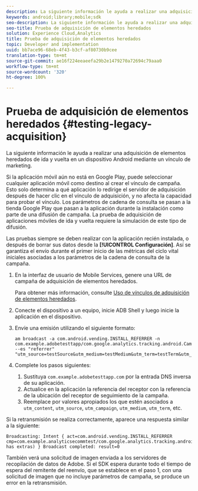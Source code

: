 ```yaml
---
description: La siguiente información le ayuda a realizar una adquisición de elementos heredados de ida y vuelta en un dispositivo Android mediante un vínculo de marketing.
keywords: android;library;mobile;sdk
seo-description: La siguiente información le ayuda a realizar una adquisición de elementos heredados de ida y vuelta en un dispositivo Android mediante un vínculo de marketing.
seo-title: Prueba de adquisición de elementos heredados
solution: Experience Cloud,Analytics
title: Prueba de adquisición de elementos heredados
topic: Developer and implementation
uuid: bb7ace96-68eb-4f43-b3cf-af80730b9cee
translation-type: tm+mt
source-git-commit: ae16f224eeaeefa29b2e1479270a72694c79aaa0
workflow-type: tm+mt
source-wordcount: '320'
ht-degree: 100%

---
```



# Prueba de adquisición de elementos heredados {#testing-legacy-acquisition}

La siguiente información le ayuda a realizar una adquisición de elementos heredados de ida y vuelta en un dispositivo Android mediante un vínculo de marketing.

Si la aplicación móvil aún no está en Google Play, puede seleccionar cualquier aplicación móvil como destino al crear el vínculo de campaña. Esto solo determina a qué aplicación lo redirige el servidor de adquisición después de hacer clic en el vínculo de adquisición, y no afecta la capacidad para probar el vínculo. Los parámetros de cadena de consulta se pasan a la tienda Google Play que pasan a la aplicación durante la instalación como parte de una difusión de campaña. La prueba de adquisición de aplicaciones móviles de ida y vuelta requiere la simulación de este tipo de difusión.

Las pruebas siempre se deben realizar con la aplicación recién instalada, o después de borrar sus datos desde la **[!UICONTROL Configuración]**. Así se garantiza el envío durante el primer inicio de las métricas del ciclo vital iniciales asociadas a los parámetros de la cadena de consulta de la campaña.

1. En la interfaz de usuario de Mobile Services, genere una URL de campaña de adquisición de elementos heredados.

   Para obtener más información, consulte [Uso de vínculos de adquisición de elementos heredados](/help/using/acquisition-main/c-marketing-links-builder/t-create-edit-adobe-links/c-use-legacy-acquisition-links/c-use-legacy-acquisition-links.md).
1. Conecte el dispositivo a un equipo, inicie ADB Shell y luego inicie la aplicación en el dispositivo.
1. Envíe una emisión utilizando el siguiente formato:

   ```
   am broadcast -a com.android.vending.INSTALL_REFERRER -n com.example.adobetesttapp/com.google.analytics.tracking.android.CampaignTrackingReceiver --es "referrer" "utm_source=testSource&utm_medium=testMedium&utm_term=testTerm&utm_content=testContent&utm_campaign=testCampaign&trackingcode=trackingvalue"
   ```

1. Complete los pasos siguientes:
   1. Sustituya `com.example.adobetesttapp.com` por la entrada DNS inversa de su aplicación.
   1. Actualice en la aplicación la referencia del receptor con la referencia de la ubicación del receptor de seguimiento de la campaña.
   1. Reemplace por valores apropiados los que estén asociados a `utm_content`, `utm_source`, `utm_campaign`, `utm_medium`, `utm_term`, etc.

Si la retransmisión se realiza correctamente, aparece una respuesta similar a la siguiente:

```
Broadcasting: Intent { act=com.android.vending.INSTALL_REFERRER cmp=com.example.analyticsecommtest/com.google.analytics.tracking.android.AnalyticsReceiver has extras) } Broadcast completed: result=0
```

También verá una solicitud de imagen enviada a los servidores de recopilación de datos de Adobe. Si el SDK espera durante todo el tiempo de espera del remitente del reenvío, que se establece en el paso 1, con una solicitud de imagen que no incluye parámetros de campaña, se produce un error en la retransmisión.
